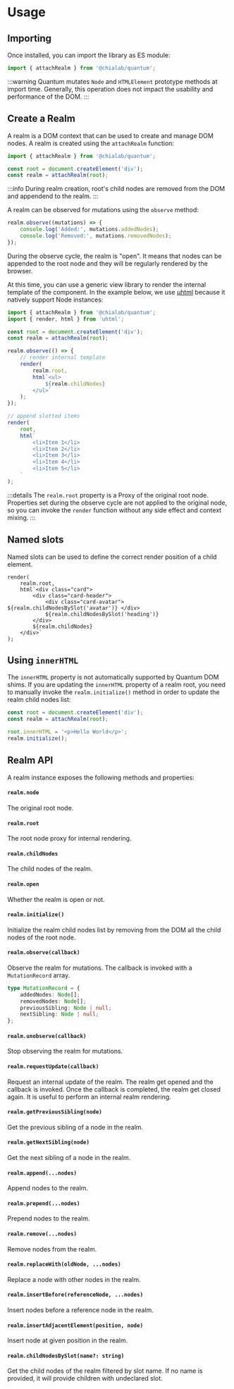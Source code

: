 # Usage

## Importing

Once installed, you can import the library as ES module:

```js
import { attachRealm } from '@chialab/quantum';
```

:::warning
Quantum mutates `Node` and `HTMLElement` prototype methods at import time. Generally, this operation does not impact the usability and performance of the DOM.
:::

## Create a Realm

A realm is a DOM context that can be used to create and manage DOM nodes. A realm is created using the `attachRealm` function:

```js
import { attachRealm } from '@chialab/quantum';

const root = document.createElement('div');
const realm = attachRealm(root);
```

:::info
During realm creation, root's child nodes are removed from the DOM and appendend to the realm.
:::

A realm can be observed for mutations using the `observe` method:

```js
realm.observe((mutations) => {
    console.log('Added:', mutations.addedNodes);
    console.log('Removed:', mutations.removedNodes);
});
```

During the observe cycle, the realm is "open". It means that nodes can be appended to the root node and they will be regularly rendered by the browser.

At this time, you can use a generic view library to render the internal template of the component. In the example below, we use [µhtml](https://github.com/WebReflection/uhtml) because it natively support Node instances:

```js
import { attachRealm } from '@chialab/quantum';
import { render, html } from 'uhtml';

const root = document.createElement('div');
const realm = attachRealm(root);

realm.observe(() => {
    // render internal template
    render(
        realm.root,
        html`<ul>
            ${realm.childNodes}
        </ul>`
    );
});

// append slotted items
render(
    root,
    html`
        <li>Item 1</li>
        <li>Item 2</li>
        <li>Item 3</li>
        <li>Item 4</li>
        <li>Item 5</li>
    `
);
```

:::details
The `realm.root` property is a Proxy of the original root node. Properties set during the observe cycle are not applied to the original node, so you can invoke the `render` function without any side effect and context mixing.
:::

## Named slots

Named slots can be used to define the correct render position of a child element.

```tsx
render(
    realm.root,
    html`<div class="card">
        <div class="card-header">
            <div class="card-avatar"> ${realm.childNodesBySlot('avatar')} </div>
            ${realm.childNodesBySlot('heading')}
        </div>
        ${realm.childNodes}
    </div>`
);
```

## Using `innerHTML`

The `innerHTML` property is not automatically supported by Quantum DOM shims. If you are updating the `innerHTML` property of a realm root, you need to manually invoke the `realm.initialize()` method in order to update the realm child nodes list:

```js
const root = document.createElement('div');
const realm = attachRealm(root);

root.innerHTML = '<p>Hello World</p>';
realm.initialize();
```

## Realm API

A realm instance exposes the following methods and properties:

#### `realm.node`

The original root node.

#### `realm.root`

The root node proxy for internal rendering.

#### `realm.childNodes`

The child nodes of the realm.

#### `realm.open`

Whether the realm is open or not.

#### `realm.initialize()`

Initialize the realm child nodes list by removing from the DOM all the child nodes of the root node.

#### `realm.observe(callback)`

Observe the realm for mutations. The callback is invoked with a `MutationRecord` array.

```ts
type MutationRecord = {
    addedNodes: Node[];
    removedNodes: Node[];
    previousSibling: Node | null;
    nextSibling: Node | null;
};
```

#### `realm.unobserve(callback)`

Stop observing the realm for mutations.

#### `realm.requestUpdate(callback)`

Request an internal update of the realm. The realm get opened and the callback is invoked. Once the callback is completed, the realm get closed again. It is useful to perform an internal realm rendering.

#### `realm.getPreviousSibling(node)`

Get the previous sibling of a node in the realm.

#### `realm.getNextSibling(node)`

Get the next sibling of a node in the realm.

#### `realm.append(...nodes)`

Append nodes to the realm.

#### `realm.prepend(...nodes)`

Prepend nodes to the realm.

#### `realm.remove(...nodes)`

Remove nodes from the realm.

#### `realm.replaceWith(oldNode, ...nodes)`

Replace a node with other nodes in the realm.

#### `realm.insertBefore(referenceNode, ...nodes)`

Insert nodes before a reference node in the realm.

#### `realm.insertAdjacentElement(position, node)`

Insert node at given position in the realm.

#### `realm.childNodesBySlot(name?: string)`

Get the child nodes of the realm filtered by slot name. If no name is provided, it will provide children with undeclared slot.
